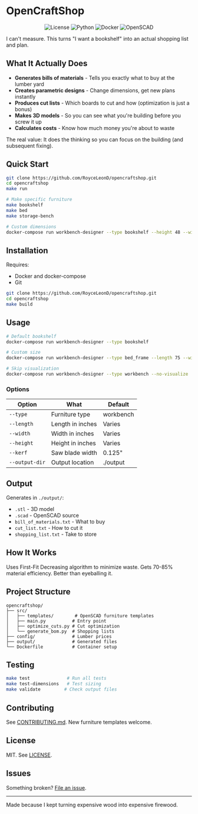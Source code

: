 # OpenCraftShop

<p align="center">
  <img src="https://img.shields.io/badge/license-MIT-blue.svg" alt="License">
  <img src="https://img.shields.io/badge/python-3.10+-green.svg" alt="Python">
  <img src="https://img.shields.io/badge/docker-required-blue.svg" alt="Docker">
  <img src="https://img.shields.io/badge/OpenSCAD-2021.01+-orange.svg" alt="OpenSCAD">
</p>

I can't measure. This turns "I want a bookshelf" into an actual shopping list and plan.

## What It Actually Does

- **Generates bills of materials** - Tells you exactly what to buy at the lumber yard
- **Creates parametric designs** - Change dimensions, get new plans instantly  
- **Produces cut lists** - Which boards to cut and how (optimization is just a bonus)
- **Makes 3D models** - So you can see what you're building before you screw it up
- **Calculates costs** - Know how much money you're about to waste

The real value: It does the thinking so you can focus on the building (and subsequent fixing).

## Quick Start

```bash
git clone https://github.com/RoyceLeonD/opencraftshop.git
cd opencraftshop
make run

# Make specific furniture
make bookshelf
make bed
make storage-bench

# Custom dimensions
docker-compose run workbench-designer --type bookshelf --height 48 --width 24
```

## Installation

Requires:
- Docker and docker-compose
- Git

```bash
git clone https://github.com/RoyceLeonD/opencraftshop.git
cd opencraftshop
make build
```

## Usage

```bash
# Default bookshelf
docker-compose run workbench-designer --type bookshelf

# Custom size
docker-compose run workbench-designer --type bed_frame --length 75 --width 54

# Skip visualization
docker-compose run workbench-designer --type workbench --no-visualize
```

### Options

| Option | What | Default |
|--------|------|---------|
| `--type` | Furniture type | workbench |
| `--length` | Length in inches | Varies |
| `--width` | Width in inches | Varies |
| `--height` | Height in inches | Varies |
| `--kerf` | Saw blade width | 0.125" |
| `--output-dir` | Output location | ./output |

## Output

Generates in `./output/`:
- `.stl` - 3D model
- `.scad` - OpenSCAD source
- `bill_of_materials.txt` - What to buy
- `cut_list.txt` - How to cut it
- `shopping_list.txt` - Take to store

## How It Works

Uses First-Fit Decreasing algorithm to minimize waste. Gets 70-85% material efficiency. Better than eyeballing it.

## Project Structure

```
opencraftshop/
├── src/
│   ├── templates/        # OpenSCAD furniture templates
│   ├── main.py          # Entry point
│   ├── optimize_cuts.py # Cut optimization
│   └── generate_bom.py  # Shopping lists
├── config/              # Lumber prices
├── output/              # Generated files
└── Dockerfile           # Container setup
```

## Testing

```bash
make test              # Run all tests
make test-dimensions   # Test sizing
make validate         # Check output files
```

## Contributing

See [CONTRIBUTING.md](CONTRIBUTING.md). New furniture templates welcome.

## License

MIT. See [LICENSE](LICENSE).

## Issues

Something broken? [File an issue](https://github.com/RoyceLeonD/opencraftshop/issues).

---

Made because I kept turning expensive wood into expensive firewood.